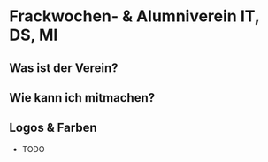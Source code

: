 # Frackwochen- & Alumniverein IT, DS, MI

## Was ist der Verein?

## Wie kann ich mitmachen?

## Logos & Farben

- TODO